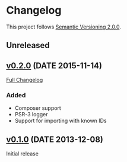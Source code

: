 # Changelog

This project follows [Semantic Versioning 2.0.0](http://semver.org/).

## <a name="unreleased"></a>Unreleased 

## <a name="v0.2.0"></a>[v0.2.0](https://github.com/tomzx/imdb-importer/tree/v0.2.0) (DATE 2015-11-14)
[Full Changelog](https://github.com/tomzx/imdb-importer/compare/v0.1.0...v0.2.0)

### Added
* Composer support
* PSR-3 logger
* Support for importing with known IDs

## <a name="v0.1.0"></a>[v0.1.0](https://github.com/tomzx/imdb-importer/tree/v0.1.0) (DATE 2013-12-08)

Initial release
